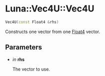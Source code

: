 # Luna::Vec4U::Vec4U

```c++
Vec4U(const Float4 &rhs)
```

Constructs one vector from one [Float4](struct_luna_1_1_float4.md) vector. 



## Parameters
* *in* **rhs**

    The vector to use. 

